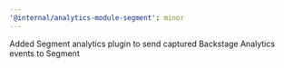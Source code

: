```yaml
---
'@internal/analytics-module-segment': minor
---
```


Added Segment analytics plugin to send captured Backstage Analytics events to Segment
